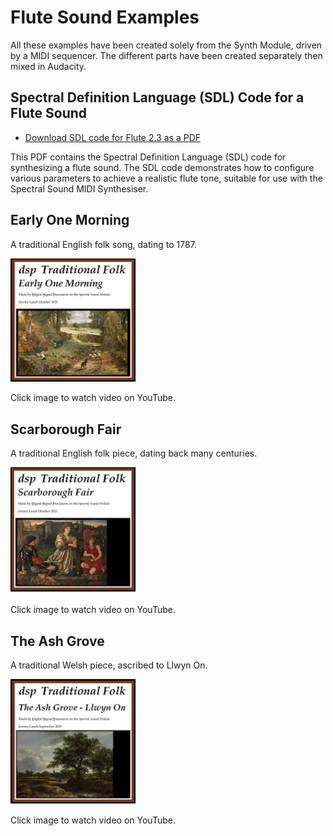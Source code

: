 # Flute Sound Examples
All these examples have been created solely from the Synth Module, driven by a MIDI sequencer. The different parts have been created separately then mixed in Audacity.

## Spectral Definition Language (SDL) Code for a Flute Sound
- [Download SDL code for Flute 2.3 as a PDF](Flute_2_3.pdf)

This PDF contains the Spectral Definition Language (SDL) code for synthesizing a flute sound. The SDL code demonstrates how to configure various parameters to achieve a realistic flute tone, suitable for use with the Spectral Sound MIDI Synthesiser.

## Early One Morning
A traditional English folk song, dating to 1787.

<a href="https://youtu.be/XOUh1jiwQoU" target="_blank">
  <img src="EarlyOneMorning_Thumbnail.png" alt="Early One Morning recreated purely on this Synth" width="200">
</a>

Click image to watch video on YouTube.

## Scarborough Fair
A traditional English folk piece, dating back many centuries.

<a href="https://youtu.be/tbN0DFqzb58" target="_blank">
  <img src="ScarboroughFair_Thumbnail.png" alt="Scarborough Fair recreated purely on this Synth" width="200">
</a>

Click image to watch video on YouTube.

## The Ash Grove
A traditional Welsh piece, ascribed to Llwyn On.

<a href="https://youtu.be/HeAvzluVTlw" target="_blank">
  <img src="AshGrove_Thumbnail.png" alt="The Ash Grove recreated purely on this Synth" width="200">
</a>

Click image to watch video on YouTube.
